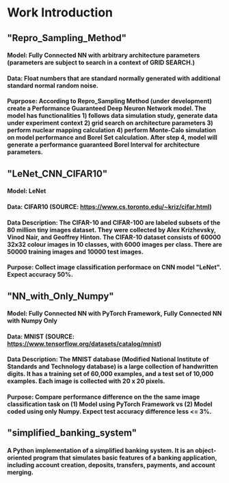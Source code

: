 # Work Introduction

## "Repro_Sampling_Method"
#### Model: Fully Connected NN with arbitrary architecture parameters (parameters are subject to search in a context of GRID SEARCH.)
#### Data: Float numbers that are standard normally generated with additional standard normal random noise.
#### Puprpose: According to Repro_Sampling Method (under development) create a Performance Guaranteed Deep Neuron Network model. The model has functionalities 1) follows data simulation study, generate data under experiment context 2) grid search on architecture parameters 3) perform nuclear mapping calculation 4) perform Monte-Calo simulation on model performance and Borel Set calculation. After step 4, model will generate a performance guaranteed Borel Interval for architecture parameters.

## "LeNet_CNN_CIFAR10"
#### Model: LeNet 
#### Data: CIFAR10 (SOURCE: https://www.cs.toronto.edu/~kriz/cifar.html)
#### Data Description: The CIFAR-10 and CIFAR-100 are labeled subsets of the 80 million tiny images dataset. They were collected by Alex Krizhevsky, Vinod Nair, and Geoffrey Hinton. The CIFAR-10 dataset consists of 60000 32x32 colour images in 10 classes, with 6000 images per class. There are 50000 training images and 10000 test images.
#### Purpose: Collect image classification performace on CNN model "LeNet". Expect accuracy 50%.

## "NN_with_Only_Numpy"
#### Model: Fully Connected NN with PyTorch Framework, Fully Connected NN with Numpy Only 
#### Data: MNIST (SOURCE: https://www.tensorflow.org/datasets/catalog/mnist)
#### Data Description: The MNIST database (Modified National Institute of Standards and Technology database) is a large collection of handwritten digits. It has a training set of 60,000 examples, and a test set of 10,000 examples. Each image is collected with 20 x 20 pixels.
#### Purpose: Compare performance difference on the the same image classification task on (1) Model using PyTorch Framework vs (2) Model coded using only Numpy. Expect test accuracy difference less <= 3%.

## "simplified_banking_system" 
#### A Python implementation of a simplified banking system. It is an object-oriented program that simulates basic features of a banking application, including account creation, deposits, transfers, payments, and account merging.
